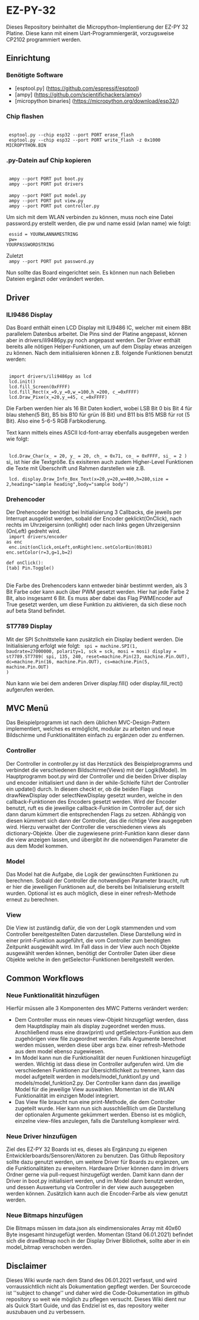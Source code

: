 # EZ-PY-32
Dieses Repository beinhaltet die Micropython-Implentierung der EZ-PY 32 Platine. Diese kann mit einem Uart-Programmiergerät, vorzugsweise CP2102 programmiert werden.

## Einrichtung
### Benötigte Software
* [esptool.py] (https://github.com/espressif/esptool) 
* [ampy] (https://github.com/scientifichackers/ampy)
* [micropython binaries] (https://micropython.org/download/esp32/)

### Chip flashen
<br>
<code> esptool.py --chip esp32 --port PORT erase_flash </code>
<br>
<code> esptool.py --chip esp32 --port PORT write_flash -z 0x1000 MICROPYTHON.BIN </code>
<br>

### .py-Datein auf Chip kopieren

<br>
<code> ampy --port PORT put boot.py</code>
<br>
<code> ampy --port PORT put drivers </code>
<br>
<br>
<code> ampy --port PORT put model.py</code>
<br>
<code> ampy --port PORT put view.py</code>
<br>
<code> ampy --port PORT put controller.py</code>
<br>

Um sich mit dem WLAN verbinden zu können, muss noch eine Datei password.py erstellt werden, die pw und name essid (wlan name) wie folgt:

<code> essid = YOURWLANNAMESTRING </code>
<br>
<code> pw= YOURPASSWORDSTRING </code>
<br>

Zuletzt 
<br>
<code> ampy --port PORT put password.py</code>
<br>

Nun sollte das Board eingerichtet sein. Es können nun nach Belieben Dateien ergänzt oder verändert werden.
## Driver
### ILI9486 Display
Das Board enthält einen LCD Display mit ILI9486 IC, welcher mit einem 8Bit parallelem Datenbus arbeitet. Die Pins sind der Platine angepasst, können aber in drivers/ili9486py.py noch angepasst werden. Der Driver enthält bereits alle nötigen Helper-Funktionen, um auf dem Display etwas anzeigen zu können. Nach dem initialisieren können z.B. folgende Funktionen benutzt werden:

<br>
<code> import drivers/ili9486py as lcd</code>
<br>
<code> lcd.init()</code>
<br>
<code> lcd.fill_Screen(0xFFFF)</code>
<br>
<code> lcd.fill_Rect(x_=9,y_=0,w_=100,h_=200, c_=0xFFFF)</code>
<br>
<code> lcd.Draw_Pixe(x_=20,y_=45, c_=0xFFFF)</code>
<br>

Die Farben werden hier als 16 Bit Daten kodiert, wobei LSB Bit 0 bis Bit 4 für blau stehen(5 Bit), B5 bis B10 für grün (6 Bit) und B11 bis B15 MSB für rot (5 Bit). Also eine 5-6-5 RGB Farbkodierung.

Text kann mittels eines ASCII lcd-font-array ebenfalls ausgegeben werden wie folgt:

<br>
<code> lcd.Draw_Char(x_ = 20, y_ = 20, ch_ = 0x71, co_ = 0xFFFF, si_ = 2 )</code>
<br>
si_ ist hier die Textgröße. Es exisiteren auch zudem Higher-Level Funktionen die Texte mit Überschrift und Rahmen darstellen wie z.B.

<code> lcd.	display.Draw_Info_Box_Text(x=20,y=20,w=400,h=280,size = 2,heading="sample heading",body="sample body")</code>
<br>

### Drehencoder
Der Drehencoder benötigt bei Initialisierung 3 Callbacks, die jeweils per Interrupt ausgelöst werden, sobald der Encoder geklickt(OnClick), nach rechts im Uhrzeigersinn (onRight) oder nach links gegen Uhrzeigersinn (OnLeft) gedreht wird. 
<br>
<code> import drivers/encoder as enc</code>
<br>
<code> enc.init(onClick,onLeft,onRight)​</code>
<code>enc.setColorBin(0b101)​</code><br>
<code>enc.setColor(r=3,g=1,b=2)​</code><br>

<code>def onClick():​</code><br>
<code>[tab]   Pin.Toggle()</code><br>
<br>

Die Farbe des Drehencoders kann entweder binär bestimmt werden, als 3 Bit Farbe oder kann auch über PWM gesetzt werden. Hier hat jede Farbe 2 Bit, also insgesamt 6 Bit. Es muss aber dabei das Flag PWMEncoder auf True gesetzt werden, um diese Funktion zu aktivieren, da sich diese noch auf beta Stand befindet.

### ST7789 Display
Mit der SPI Schnittstelle kann zusätzlich ein Display bedient werden. Die Initialisierung erfolgt wie folgt:
<code>
    spi = machine.SPI(1, baudrate=27000000, polarity=1, sck = sck, mosi = mosi)
    display = st7789.ST7789(
        spi, 135, 240,
        reset=machine.Pin(23, machine.Pin.OUT),
        dc=machine.Pin(16, machine.Pin.OUT),
        cs=machine.Pin(5, machine.Pin.OUT)
    )</code>

Nun kann wie bei dem anderen Driver display.fill() oder display.fill_rect() aufgerufen werden.
## MVC Menü
Das Beispielprogramm ist nach dem üblichen MVC-Design-Pattern implementiert, welches es ermöglicht, modular zu arbeiten und neue Bildschirme und Funktionalitäten einfach zu ergänzen oder zu entfernen.
### Controller
Der Controller in controller.py ist das Herzstück des Beispielprogramms und verbindet die verschiedenen Bildschirme(Views) mit der Logik(Model). Im Hauptprogramm boot.py wird der Controller und die beiden Driver display und encoder initialisiert und dann in der while-Schleife führt der Controller ein update() durch. In diesem checkt er, ob die beiden Flags drawNewDisplay oder selectNewDisplay gesetzt wurden, welche in den callback-Funktionen des Encoders gesetzt werden. Wird der Encoder benutzt, ruft es die jeweilige callback-Funktion im Controller auf, der sich dann darum kümmert die entsprechenden Flags zu setzen. Abhängig von diesen kümmert sich dann der Controller, das die richtige View ausgegeben wird. Hierzu verwaltet der Controller die verschiedenen views als dictionary-Objekte. Über die zugewiesene print-Funktion kann dieser dann die view anzeigen lassen, und übergibt ihr die notwendigen Parameter die aus dem Model kommen.

### Model
Das Model hat die Aufgabe, die Logik der gewünschten Funktionen zu berechnen. Sobald der Controller die notwendigen Parameter braucht, ruft er hier die jeweiligen Funktionen auf, die bereits bei Initialisierung erstellt wurden. Optional ist es auch möglich, diese in einer refresh-Methode erneut zu berechnen. 

### View
Die View ist zuständig dafür, die von der Logik stammenden und vom Controller bereitgestellten Daten darzustellen. Diese Darstellung wird in einer print-Funktion ausgeführt, die vom Controller zum benötigten Zeitpunkt ausgewählt wird. Im Fall dass in der View auch noch Objekte ausgewählt werden können, benötigt der Controller Daten über diese Objekte welche in den getSelector-Funktionen bereitgestellt werden. 

## Common Workflows
### Neue Funktionalität hinzufügen
Hierfür müssen alle 3 Komponenten des MWC Patterns verändert werden:
* Dem Controller muss ein neues view-Objekt hinzugefügt werden, dass dem Hauptdisplay main als display zugeordnet werden muss. Anschließend muss eine draw(print) und getSelectors-Funktion aus dem zugehörigen view file zugeordnet werden. Falls Argumente berechnet werden müssen, werden diese über args bzw. einer refresh-Methode aus dem model ebenso zugewiesen.
* Im Model kann nun die Funktionalität der neuen Funktionen hinzugefügt werden. Wichtig ist dass diese im Controller aufgerufen wird. Um die verschiedenen Funktionen zur Übersichtlichkeit zu trennen, kann das model aufgeteilt werden in models/model_funktion1.py und models/model_funktion2.py. Der Controller kann dann das jeweilige Model für die jeweilige View auswählen. Momentan ist die WLAN Funktionalität im einzigen Model integriert.
* Das View file braucht nun eine print-Methode, die dem Controller zugeteilt wurde. Hier kann nun sich ausschließlich um die Darstellung der optionalen Argumente gekümmert werden. Ebenso ist es möglich, einzelne view-files anzulegen, falls die Darstellung komplexer wird. 
### Neue Driver hinzufügen
Ziel des EZ-PY 32 Boards ist es, dieses als Ergänzung zu eigenen Entwicklerboards/Sensoren/Aktoren zu benutzen. Das Github Repository sollte dazu genutzt werden, um weitere Driver für Boards zu ergänzen, um die Funktionalitäten zu erweitern. Hardware Driver können dann im drivers Ordner gerne via pull-request hinzugefügt werden. Damit kann dann der Driver in boot.py initialisiert werden, und im Model dann benutzt werden, und dessen Auswertung via Controller in der view auch ausgegeben werden können. Zusätzlich kann auch die Encoder-Farbe als view genutzt werden.

### Neue Bitmaps hinzufügen
Die Bitmaps müssen im data.json als eindimensionales Array mit 40x60 Byte insgesamt hinzugefügt werden. Momentan (Stand 06.01.2021) befindet sich die drawBitmap noch in der Display Driver Bibliothek, sollte aber in ein model_bitmap verschoben werden. 
## Disclaimer
Dieses Wiki wurde nach dem Stand des 06.01.2021 verfasst, und wird vorraussichtlich nicht als Dokumentation gepflegt werden. Der Sourcecode ist ''subject to change'' und daher wird die Code-Dokumentation im github repository so weit wie möglich zu pflegen versucht. Dieses Wiki dient nur als Quick Start Guide, und das Endziel ist es, das repository weiter auszubauen und zu verbessern.
